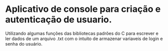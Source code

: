 # Aplicativo de console para criação e autenticação de usuario.

Utilizando algumas funções das bibliotecas padrões do C para escrever e ler dados de um arquivo .txt com o intuito de armazenar variaveis de login e senha do usuário.
